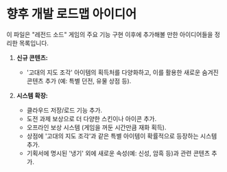 # 향후 개발 로드맵 아이디어

이 파일은 "레전드 소드" 게임의 주요 기능 구현 이후에 추가해볼 만한 아이디어들을 정리한 목록입니다.

1.  **신규 콘텐츠:**
    *   '고대의 지도 조각' 아이템의 획득처를 다양화하고, 이를 활용한 새로운 숨겨진 콘텐츠 추가 (예: 특별 던전, 유물 상점 등).

2.  **시스템 확장:**
    *   클라우드 저장/로드 기능 추가.
    *   도전 과제 보상으로 더 다양한 스킨이나 아이콘 추가.
    *   오프라인 보상 시스템 (게임을 꺼둔 시간만큼 재화 획득).
    *   상점에 '고대의 지도 조각'과 같은 특별 아이템이 확률적으로 등장하는 시스템 추가.
    *   기획서에 명시된 '냉기' 외에 새로운 속성(예: 신성, 암흑 등)과 관련 콘텐츠 추가.
